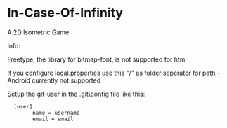# In-Case-Of-Infinity
A 2D Isometric Game

Info:

Freetype, the library for bitmap-font, is not supported for html

If you configure local.properties use this "/" as folder seperator for path - Android currently not supported

Setup the git-user in the .git\config file like this:

      [user]
      		name = username
      		email = email

